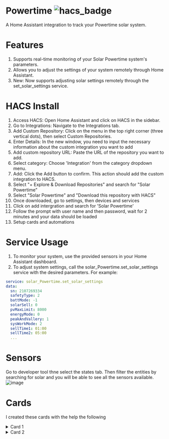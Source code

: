 # Powertime ![hacs_badge](https://img.shields.io/badge/HACS-Custom-41BDF5.svg?style=for-the-badge)

A Home Assistant integration to track your Powertime solar system.


# Features
1. Supports real-time monitoring of your Solar Powertime system's parameters.
2. Allows you to adjust the settings of your system remotely through Home Assistant.
3. New: Now supports adjusting solar settings remotely through the set_solar_settings service.


# HACS Install 
1. Access HACS: Open Home Assistant and click on HACS in the sidebar.
2. Go to Integrations: Navigate to the Integrations tab.
3. Add Custom Repository: Click on the menu in the top right corner (three vertical dots), then select Custom Repositories.
4. Enter Details: In the new window, you need to input the necessary information about the custom integration you want to add
5. Add custom repository URL: Paste the URL of the repository you want to add.
6. Select category: Choose 'Integration' from the category dropdown menu.
7. Add: Click the Add button to confirm. This action should add the custom integration to HACS.
8. Select "+ Explore & Download Repositories" and search for "Solar Powertime"
9. Select "Solar Powertime" and "Download this repository with HACS"
10. Once downloaded, go to settings, then devices and services
11. Click on add intergration and search for 'Solar Powertime'
12. Follow the prompt with user name and then password, wait for 2 minutes and your data should be loaded
13. Setup cards and automations

# Service Usage
1. To monitor your system, use the provided sensors in your Home Assistant dashboard.
2. To adjust system settings, call the solar_Powertime.set_solar_settings service with the desired parameters. For example:

```yaml
service: solar_Powertime.set_solar_settings
data:
  sn: 2107269334
  safetyType: 2
  battMode: -1
  solarSell: 0
  pvMaxLimit: 8000
  energyMode: 0
  peakAndVallery: 1
  sysWorkMode: 2
  sellTime1: 01:00
  sellTime2: 05:00
  ...
```

# Sensors
 Go to developer tool thne select the states tab. Then filter the entities by searching for solar and you will be able to see all the sensors available.
 ![image](https://user-images.githubusercontent.com/109594480/233350555-f44916c6-9522-4cb0-9994-9d195711cd99.png)
 
# Cards
I created these cards with the help the following
    
<details>
  <summary>Card 1</summary>

[Code](examples/card1.yaml)  
![image](https://user-images.githubusercontent.com/109594480/233350917-932c02d2-3e9d-4982-a589-47d440dafd3b.png)
</details>

<details>
  <summary>Card 2</summary>

[Code](examples/card2.yaml)  
![image](https://user-images.githubusercontent.com/109594480/233388223-9298c90e-aa48-45d3-9a07-3ed51ac25265.png)
</details>
